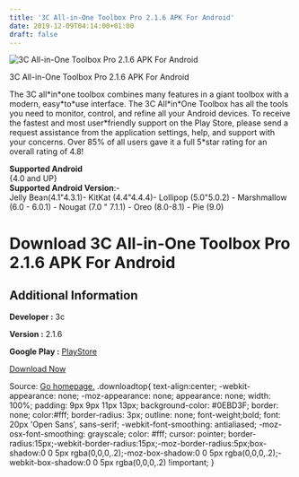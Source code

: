 ```yaml
---
title: '3C All-in-One Toolbox Pro 2.1.6 APK For Android'
date: 2019-12-09T04:14:00+01:00
draft: false
---
```


![3C All-in-One Toolbox Pro 2.1.6 APK For Android](https://i1.wp.com/apkhome.net/wp-content/uploads/2019/12/3C-All-in-One-Toolbox-Pro-2.1.6.png "3C All-in-One Toolbox Pro 2.1.6 APK For Android")

  

3C All-in-One Toolbox Pro 2.1.6 APK For Android

The 3C all\*in\*one toolbox combines many features in a giant toolbox with a modern, easy\*to\*use interface. The 3C All\*in\*One Toolbox has all the tools you need to monitor, control, and refine all your Android devices. To receive the fastest and most user\*friendly support on the Play Store, please send a request assistance from the application settings, help, and support with your concerns. Over 85% of all users gave it a full 5\*star rating for an overall rating of 4.8!

**Supported Android**  
{4.0 and UP}  
**Supported Android Version**:-  
Jelly Bean(4.1"4.3.1)- KitKat (4.4"4.4.4)- Lollipop (5.0"5.0.2) - Marshmallow (6.0 - 6.0.1) - Nougat (7.0 " 7.1.1) - Oreo (8.0-8.1) - Pie (9.0)

Download 3C All-in-One Toolbox Pro 2.1.6 APK For Android
========================================================

Additional Information
----------------------

**Developer :** 3c

**Version :** 2.1.6

**Google Play :** [PlayStore](https://play.google.com/store/apps/details?id=ccc71.at.free&hl=en)

  

[Download Now](https://store4app.co/post/3c-all-in-one-toolbox-pro-2-1-6-apk-for-android_1575811273)

  
Source: [Go homepage.](https://store4app.co/post/3c-all-in-one-toolbox-pro-2-1-6-apk-for-android_1575811273) .downloadtop{ text-align:center; -webkit-appearance: none; -moz-appearance: none; appearance: none; width: 100%; padding: 9px 9px 11px 13px; background-color: #0EBD3F; border: none; color:#fff; border-radius: 3px; outline: none; font-weight;bold; font: 20px 'Open Sans', sans-serif; -webkit-font-smoothing: antialiased; -moz-osx-font-smoothing: grayscale; color: #fff; cursor: pointer; border-radius:15px;-webkit-border-radius:15px;-moz-border-radius:5px;box-shadow:0 0 5px rgba(0,0,0,.2);-moz-box-shadow:0 0 5px rgba(0,0,0,.2);-webkit-box-shadow:0 0 5px rgba(0,0,0,.2) !important; }